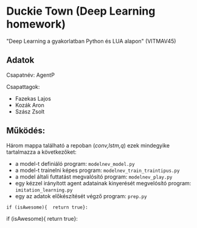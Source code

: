 # Duckie Town (Deep Learning homework)

"Deep Learning a gyakorlatban Python és LUA alapon" (VITMAV45)

## Adatok

Csapatnév: AgentP

Csapattagok: 
- Fazekas Lajos
- Kozák Aron
- Szász Zsolt

## Működés:

Három mappa található a repoban (_conv,lstm,q_) ezek mindegyike tartalmazza a következőket:

- a model-t definiáló program:   ```modelnev_model.py```
- a model-t trainelni képes program:   ```modelnev_train_traintipus.py```
- a model általi futtatást megvalósító program:   ```modelnev_play.py```
- egy kézzel irányított agent adatainak kinyerését megvelósító program: ```imitation_learning.py```
- egy az adatok előkészítését végző program: ```prep.py```




```
if (isAwesome){  return true}:
```


<copy-button> if (isAwesome){  return true}: <copy-button>
